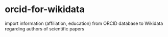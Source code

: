 # orcid-for-wikidata
import information (affiliation, education) from ORCID database to Wikidata regarding authors of scientific papers 
